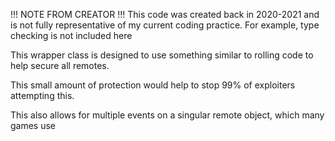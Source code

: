 !!! NOTE FROM CREATOR !!!
This code was created back in 2020-2021 and is not fully representative of my current coding practice. 
For example, type checking is not included here


This wrapper class is designed to use something similar to rolling code to help secure all remotes.

This small amount of protection would help to stop 99% of exploiters attempting this.

This also allows for multiple events on a singular remote object, which many games use
